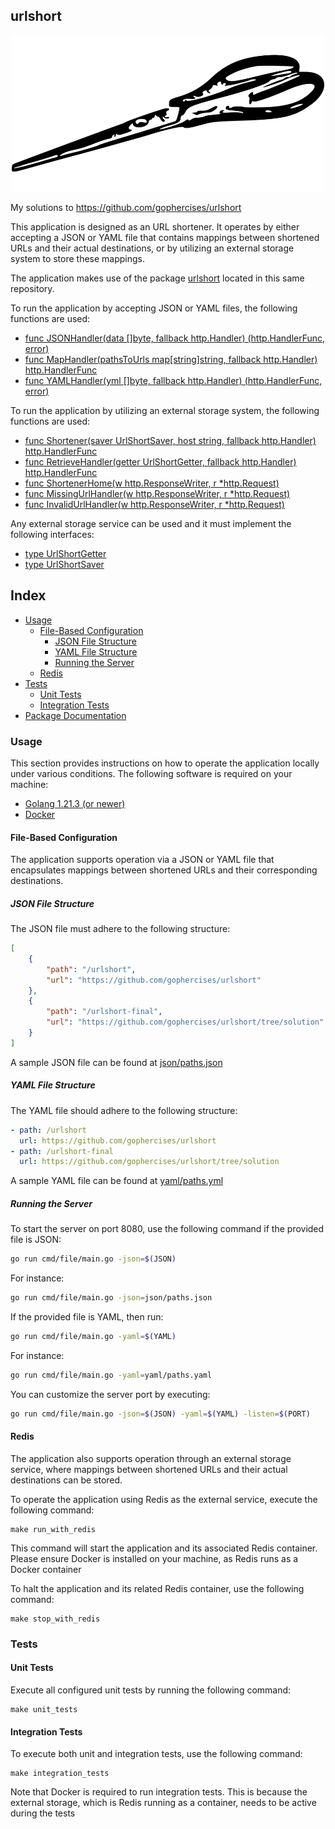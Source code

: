 ## urlshort
<p align="center">
 <img src="images/scissors.png" alt="logo" width="500"/>
</p>

My solutions to https://github.com/gophercises/urlshort

This application is designed as an URL shortener. It operates by either accepting a JSON or YAML file that contains mappings between shortened URLs and their actual destinations, or by utilizing an external storage system to store these mappings.

The application makes use of the package [urlshort](./handler.go) located in this same repository.

To run the application by accepting JSON or YAML files, the following functions are used:

- [func JSONHandler\(data \[\]byte, fallback http.Handler\) \(http.HandlerFunc, error\)](package_docs.md#func-jsonhandler)
- [func MapHandler\(pathsToUrls map\[string\]string, fallback http.Handler\) http.HandlerFunc](package_docs.md#func-maphandler)
- [func YAMLHandler\(yml \[\]byte, fallback http.Handler\) \(http.HandlerFunc, error\)](package_docs.md#func-yamlhandler)

To run the application by utilizing an external storage system, the following functions are used:
- [func Shortener\(saver UrlShortSaver, host string, fallback http.Handler\) http.HandlerFunc](package_docs.md#func-shortener)
- [func RetrieveHandler\(getter UrlShortGetter, fallback http.Handler\) http.HandlerFunc](package_docs.md#func-retrievehandler)
- [func ShortenerHome\(w http.ResponseWriter, r \*http.Request\)](package_docs.md#func-shortenerhome)
- [func MissingUrlHandler\(w http.ResponseWriter, r \*http.Request\)](package_docs.md#func-missingurlhandler)
- [func InvalidUrlHandler\(w http.ResponseWriter, r \*http.Request\)](package_docs.md#func-invalidurlhandler)

Any external storage service can be used and it must implement the following interfaces:

- [type UrlShortGetter](package_docs.md#type-urlshortgetter)
- [type UrlShortSaver](package_docs.md#type-urlshortsaver)

## Index
- [Usage](#usage)
    - [File-Based Configuration](#file-based-configuration)
        - [JSON File Structure](#json-file-structure)
        - [YAML File Structure](#yaml-file-structure)
        - [Running the Server](#running-the-server)
    - [Redis](#redis)
- [Tests](#tests)
    - [Unit Tests](#unit-tests)
    - [Integration Tests](#integration-tests)
- [Package Documentation](./package_docs.md)

### Usage
This section provides instructions on how to operate the application locally under various conditions. The following software is required on your machine:

- [Golang 1.21.3 (or newer)](https://go.dev/doc/install)
- [Docker](https://www.docker.com/)

#### File-Based Configuration
The application supports operation via a JSON or YAML file that encapsulates mappings between shortened URLs and their corresponding destinations.

##### JSON File Structure
The JSON file must adhere to the following structure:

```json
[
    {
        "path": "/urlshort",
        "url": "https://github.com/gophercises/urlshort"
    },
    {
        "path": "/urlshort-final",
        "url": "https://github.com/gophercises/urlshort/tree/solution"
    }
]
```

A sample JSON file can be found at [json/paths.json](json/paths.json)

##### YAML File Structure
The YAML file should adhere to the following structure:

```yaml
- path: /urlshort
  url: https://github.com/gophercises/urlshort
- path: /urlshort-final
  url: https://github.com/gophercises/urlshort/tree/solution
```

A sample YAML file can be found at [yaml/paths.yml](yaml/paths.yml)

##### Running the Server

To start the server on port 8080, use the following command if the provided file is JSON:

```bash
go run cmd/file/main.go -json=$(JSON)
```

For instance:

```bash
go run cmd/file/main.go -json=json/paths.json
```

If the provided file is YAML, then run:

```bash
go run cmd/file/main.go -yaml=$(YAML)
```

For instance:

```bash
go run cmd/file/main.go -yaml=yaml/paths.yaml
```

You can customize the server port by executing: 

```bash
go run cmd/file/main.go -json=$(JSON) -yaml=$(YAML) -listen=$(PORT)
```

#### Redis
The application also supports operation through an external storage service, where mappings between shortened URLs and their actual destinations can be stored. 

To operate the application using Redis as the external service, execute the following command:

```
make run_with_redis
```

This command will start the application and its associated Redis container. Please ensure Docker is installed on your machine, as Redis runs as a Docker container

To halt the application and its related Redis container, use the following command:

```
make stop_with_redis
```

### Tests

#### Unit Tests
Execute all configured unit tests by running the following command:

```
make unit_tests
```

#### Integration Tests
To execute both unit and integration tests, use the following command:

```
make integration_tests
```

Note that Docker is required to run integration tests. This is because the external storage, which is Redis running as a container, needs to be active during the tests